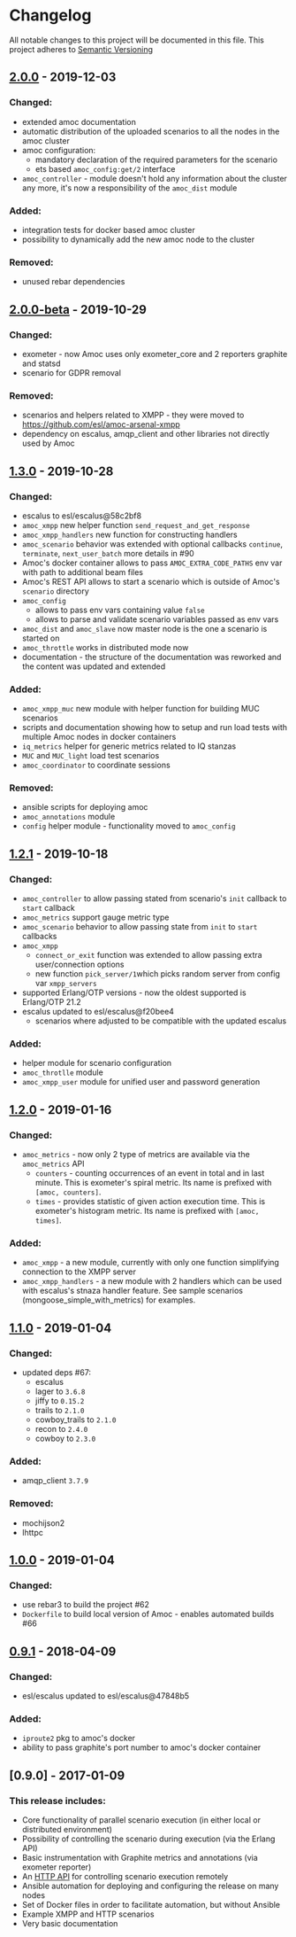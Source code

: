 # Changelog

All notable changes to this project will be documented in this file.
This project adheres to [Semantic Versioning](http://semver.org/)

## [2.0.0](https://github.com/esl/amoc/compare/2.0.0-beta...2.0.0) - 2019-12-03

### Changed:
- extended amoc documentation
- automatic distribution of the uploaded scenarios to all the nodes in the amoc cluster
- amoc configuration:
    - mandatory declaration of the required parameters for the scenario
    - ets based ``amoc_config:get/2`` interface
- ``amoc_controller`` - module doesn't hold any information about the cluster any more,  it's now a responsibility of the ``amoc_dist`` module


### Added:
- integration tests for docker based amoc cluster
- possibility to dynamically add the new amoc node to the cluster 

### Removed:
- unused rebar dependencies

## [2.0.0-beta](https://github.com/esl/amoc/compare/1.3.0...2.0.0-beta) - 2019-10-29

### Changed:
- exometer - now Amoc uses only exometer_core and 2 reporters graphite and statsd
- scenario for GDPR removal

### Removed:
- scenarios and helpers related to XMPP - they were moved to https://github.com/esl/amoc-arsenal-xmpp
- dependency on escalus, amqp_client and other libraries not directly used by Amoc

## [1.3.0](https://github.com/esl/amoc/compare/1.2.1...1.3.0) - 2019-10-28

### Changed:
- escalus to esl/escalus@58c2bf8
- `amoc_xmpp` new helper function `send_request_and_get_response`
- `amoc_xmpp_handlers` new function for constructing handlers
- `amoc_scenario` behavior was extended with optional callbacks `continue`, `terminate`, `next_user_batch` more details in #90
- Amoc's docker container allows to pass `AMOC_EXTRA_CODE_PATHS` env var with path to additional beam files 
- Amoc's REST API allows to start a scenario which is outside of Amoc's `scenario` directory
- `amoc_config`
    - allows to pass env vars containing value `false` 
    - allows to parse and validate scenario variables passed as env vars
- `amoc_dist` and `amoc_slave` now master node is the one a scenario is started on
- `amoc_throttle` works in distributed mode now
- documentation - the structure of the documentation was reworked and the content was updated and extended


### Added:
- `amoc_xmpp_muc` new module with helper function for building MUC scenarios
- scripts and documentation showing how to setup and run load tests with multiple Amoc nodes in docker containers
- `iq_metrics` helper for generic metrics related to IQ stanzas
- `MUC` and `MUC_light` load test scenarios
- `amoc_coordinator` to coordinate sessions


### Removed:
- ansible scripts for deploying amoc
- `amoc_annotations` module
- `config` helper module - functionality moved to `amoc_config`

## [1.2.1](https://github.com/esl/amoc/compare/1.2.0...1.2.1) - 2019-10-18

### Changed:

- `amoc_controller` to allow passing stated from scenario's `init` callback to `start` callback
- `amoc_metrics` support gauge metric type
- `amoc_scenario` behavior to allow passing state from `init` to `start` callbacks
- `amoc_xmpp`
    - `connect_or_exit` function was extended to allow passing extra user/connection options
    - new function `pick_server/1`which picks random server from config var `xmpp_servers`
- supported Erlang/OTP versions - now the oldest supported is Erlang/OTP 21.2
- escalus updated to esl/escalus@f20bee4
    - scenarios where adjusted to be compatible with the updated escalus

### Added:

- helper module for scenario configuration
- `amoc_throtlle` module
- `amoc_xmpp_user` module for unified user and password generation

## [1.2.0](https://github.com/esl/amoc/compare/1.1.0...1.2.0) - 2019-01-16

### Changed:
- `amoc_metrics` - now only 2 type of metrics are available via the `amoc_metrics` API
  - `counters` - counting occurrences of an event in total and in last minute. This is exometer's spiral metric. Its name is prefixed with `[amoc, counters]`.
  - `times` - provides statistic of given action execution time. This is exometer's histogram metric. Its name is prefixed with `[amoc, times]`.

### Added:
- `amoc_xmpp` - a new module, currently with only one function simplifying connection to the XMPP server
- `amoc_xmpp_handlers` - a new module with 2 handlers which can be used with escalus's stnaza handler feature. See sample scenarios (mongoose_simple_with_metrics) for examples. 

## [1.1.0](https://github.com/esl/amoc/compare/1.0.0...1.1.0) - 2019-01-04

### Changed:
- updated deps #67:
  - escalus
  - lager to `3.6.8`
  - jiffy to `0.15.2`
  - trails to `2.1.0`
  - cowboy_trails to `2.1.0`
  - recon to `2.4.0`
  - cowboy to `2.3.0`

### Added:
- amqp_client `3.7.9`

### Removed:
- mochijson2
- lhttpc

## [1.0.0](https://github.com/esl/amoc/compare/0.9.1...1.0.0) - 2019-01-04

### Changed:
- use rebar3 to build the project #62
- `Dockerfile` to build local version of Amoc - enables automated builds #66

## [0.9.1](https://github.com/esl/amoc/compare/0.9.0...0.9.1) - 2018-04-09

### Changed:
- esl/escalus updated to esl/escalus@47848b5

### Added:
- `iproute2` pkg to amoc's docker
- ability to pass graphite's port number to amoc's docker container


## [0.9.0] - 2017-01-09

### This release includes:

- Core functionality of parallel scenario execution (in either local or distributed environment)
- Possibility of controlling the scenario during execution (via the Erlang API)
- Basic instrumentation with Graphite metrics and annotations (via exometer reporter)
- An [HTTP API](https://github.com/esl/amoc/blob/master/REST_API_DOCS.md) for controlling scenario execution remotely
- Ansible automation for deploying and configuring the release on many nodes
- Set of Docker files in order to facilitate automation, but without Ansible
- Example XMPP and HTTP scenarios
- Very basic documentation
